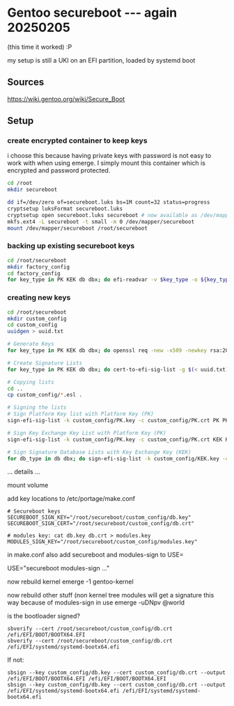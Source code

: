 # Gentoo secureboot --- again 20250205
(this time it worked) :P

my setup is still a UKI on an EFI partition, loaded by systemd boot

## Sources
https://wiki.gentoo.org/wiki/Secure_Boot

## Setup

### create encrypted container to keep keys
i choose this because having private keys with password is not easy to work with when using emerge. I simply mount this container which is encrypted and password protected.

```bash
cd /root
mkdir secureboot

dd if=/dev/zero of=secureboot.luks bs=1M count=32 status=progress
cryptsetup luksFormat secureboot.luks
cryptsetup open secureboot.luks secureboot # now available as /dev/mapper/secureboot
mkfs.ext4 -L secureboot -t small -m 0 /dev/mapper/secureboot
mount /dev/mapper/secureboot /root/secureboot
```
### backing up existing secureboot keys
```bash
cd /root/secureboot
mkdir factory_config
cd factory_config
for key_type in PK KEK db dbx; do efi-readvar -v $key_type -o ${key_type}.esl; done
```

### creating new keys
```bash
cd /root/secureboot
mkdir custom_config
cd custom_config
uuidgen > uuid.txt

# Generate Keys
for key_type in PK KEK db dbx; do openssl req -new -x509 -newkey rsa:2048 -subj "/CN=Gentoo ${key_type}" -keyout ${key_type}.key -out ${key_type}.crt -days 9999 -noenc -sha256; done

# Create Signature Lists
for key_type in PK KEK db dbx; do cert-to-efi-sig-list -g $(< uuid.txt) ${key_type}.crt ${key_type}.esl; done

# Copying lists
cd ..
cp custom_config/*.esl .

# Signing the lists
# Sign Platform Key list with Platform Key (PK)
sign-efi-sig-list -k custom_config/PK.key -c custom_config/PK.crt PK PK.esl PK.auth

# Sign Key Exchange Key List with Platform Key (PK)
sign-efi-sig-list -k custom_config/PK.key -c custom_config/PK.crt KEK KEK.esl KEK.auth

# Sign Signature Database Lists with Key Exchange Key (KEK)
for db_type in db dbx; do sign-efi-sig-list -k custom_config/KEK.key -c custom_config/KEK.crt $db_type ${db_type}.esl ${db_type}.auth ; done

```

... details ...

mount volume

add key locations to /etc/portage/make.conf

```
# Secureboot keys
SECUREBOOT_SIGN_KEY="/root/secureboot/custom_config/db.key"
SECUREBOOT_SIGN_CERT="/root/secureboot/custom_config/db.crt"

# modules key: cat db.key db.crt > modules.key
MODULES_SIGN_KEY="/root/secureboot/custom_config/modules.key"
```

in make.conf also add secureboot and modules-sign to USE=

USE="secureboot modules-sign ..."


now rebuild kernel
emerge -1 gentoo-kernel

now rebuild other stuff (non kernel tree modules will get a signature this way because of modules-sign in use
emerge -uDNpv @world



is the bootloader signed?
```
sbverify --cert /root/secureboot/custom_config/db.crt /efi/EFI/BOOT/BOOTX64.EFI
sbverify --cert /root/secureboot/custom_config/db.crt /efi/EFI/systemd/systemd-bootx64.efi
```

If not:
```
sbsign --key custom_config/db.key --cert custom_config/db.crt --output /efi/EFI/BOOT/BOOTX64.EFI /efi/EFI/BOOT/BOOTX64.EFI
sbsign --key custom_config/db.key --cert custom_config/db.crt --output /efi/EFI/systemd/systemd-bootx64.efi /efi/EFI/systemd/systemd-bootx64.efi
```


